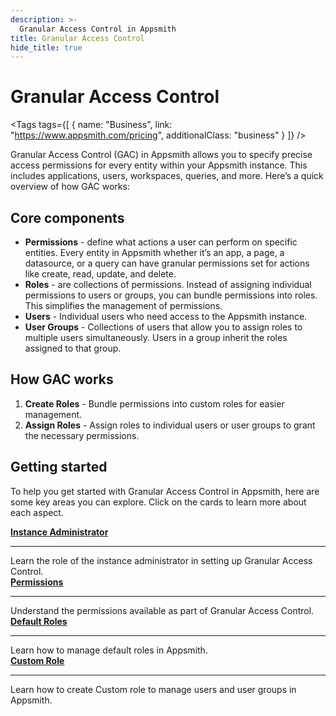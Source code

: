 ```yaml
---
description: >-
  Granular Access Control in Appsmith
title: Granular Access Control
hide_title: true
---
```

<!-- vale off -->

<div className="tag-wrapper">
 <h1>Granular Access Control</h1>

<Tags
tags={[
{ name: "Business", link: "https://www.appsmith.com/pricing", additionalClass: "business" }
]}
/>

</div>

<!-- vale on -->

Granular Access Control (GAC) in Appsmith allows you to specify precise access permissions for every entity within your Appsmith instance. This includes applications, users, workspaces, queries, and more. Here’s a quick overview of how GAC works:

  <ZoomImage
   src="/img/gac-overview.png" 
   alt="Granular Access Control in Appsmith"
   caption="Granular Access Control in Appsmith"
   />

## Core components

* **Permissions** - define what actions a user can perform on specific entities. Every entity in Appsmith whether it’s an app, a page, a datasource, or a query can have granular permissions set for actions like create, read, update, and delete.
* **Roles** - are collections of permissions. Instead of assigning individual permissions to users or groups, you can bundle permissions into roles. This simplifies the management of permissions.
* **Users** - Individual users who need access to the Appsmith instance.
* **User Groups** - Collections of users that allow you to assign roles to multiple users simultaneously. Users in a group inherit the roles assigned to that group.

## How GAC works

  <ZoomImage
   src="/img/gac-overview.svg" 
   alt="Granular Access Control in Appsmith"
   caption="Granular Access Control in Appsmith"
   />

1. **Create Roles** - Bundle permissions into custom roles for easier management.
2. **Assign Roles** - Assign roles to individual users or user groups to grant the necessary permissions.

## Getting started

To help you get started with Granular Access Control in Appsmith, here are some key areas you can explore. Click on the cards to learn more about each aspect.

<div className="containerGridSampleApp">
   <div className="containerColumnSampleApp columnGrid column-one">
       <div className="containerCol">
           <a href="/advanced-concepts/granular-access-control/reference/instance-administrator-role"><strong>Instance Administrator</strong></a>
       </div>
       <hr/>
       <div className="containerDescription">
           Learn the role of the instance administrator in setting up Granular Access Control.
       </div>
   </div>
   <div className="containerColumnSampleApp columnGrid column-two">
       <div className="containerCol">
           <a href="/advanced-concepts/granular-access-control/reference/permissions"><strong>Permissions</strong></a>
       </div>
       <hr/>
       <div className="containerDescription">
           Understand the permissions available as part of Granular Access Control.
       </div>
   </div>
   <div className="containerColumnSampleApp columnGrid column-three">
       <div className="containerCol">
           <a href="/advanced-concepts/granular-access-control/reference/roles"><strong>Default Roles</strong></a>
       </div>
       <hr/>
       <div className="containerDescription">
           Learn how to manage default roles in Appsmith.
       </div>
   </div>
   <div className="containerColumnSampleApp columnGrid column-four">
       <div className="containerCol">
           <a href="/advanced-concepts/granular-access-control/reference/users"><strong>Custom Role</strong></a>
       </div>
       <hr/>
       <div className="containerDescription">
           Learn how to create Custom role to manage users and user groups in Appsmith.
       </div>
   </div>
</div>
